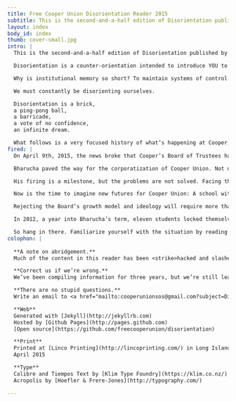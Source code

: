 ```yaml
---
title: Free Cooper Union Disorientation Reader 2015
subtitle: This is the second-and-a-half edition of Disorientation published by Free&nbsp;Cooper&nbsp;Union. Disorientation is a counter-orientation intended to introduce YOU to the real story of Cooper’s dense internal politics, as well as larger community issues.
layout: index
body_id: index
thumb: cover-small.jpg
intro: |  
  This is the second-and-a-half edition of Disorientation published by Free&nbsp;Cooper&nbsp;Union. 

  Disorientation is a counter-orientation intended to introduce YOU to the real story of Cooper’s dense internal politics, as well as larger community issues.

  Why is institutional memory so short? To maintain systems of control. Disorientation is a rejection of the administration’s rewriting of history, the systemic underpinnings of financialized realism, and the way that our communities are strategically disempowered.

  We must constantly be disorienting ourselves.

  Disorientation is a brick,  
  a ping-pong ball,  
  a barricade,  
  a vote of no confidence,  
  an infinite dream.

  What follows is a very focused history of what’s happening at Cooper, and in no way adequately addresses all of the broader intersectional struggles that continue to shape and support our movement. We’d like to acknowledge all of the past and present groundwork, in hopes that we can achieve paradigm shifts together through our continued campaign building.
fired: |
  On April 9th, 2015, the news broke that Cooper’s Board of Trustees had voted to not renew President Jamshed Bharucha’s contract. In effect, he was fired.

  Bharucha paved the way for the corporatization of Cooper Union. Not only has he been incapable of leading the school since day one, but his agenda has thwarted any attempt to uphold the mission of free education to all. 

  His firing is a milestone, but the problems are not solved. Facing the pressures of relentless community activism, a Supreme Court lawsuit, and a New York State investigation, the Board and Administration attempted to save face by throwing each other under every bus rolling down Third Avenue. It backfired on them.

  Now is the time to imagine new futures for Cooper Union: A school with no president. A president whose job is to eliminate the idea of a president. A community empowered to govern itself.

  Rejecting the Board’s growth model and ideology will require more than just getting rid of key players. It will mean developing a model for a debt-free college, to shine bright like a diamond in the middle of a national student debt crisis. 

  In 2012, a year into Bharucha’s term, eleven students locked themselves into a room, demanding the President step down. Here we are three years later. Direct action gets the goods, even if it takes a while.

  So hang in there. Familiarize yourself with the situation by reading this book, and anything else you can get your hands on. Channel your energy and ideas into developing, demanding, and fulfilling a Free Cooper Union. And don’t stop there. We want everything. So can you.
colophon: |  
  
  **A note on abridgement.**  
  Much of the content in this reader has been <strike>hacked and slashed</strike> edited for brevity. Where we have abridged content, we will provide links to unabridged versions.

  **Correct us if we’re wrong.**  
  We’ve been compiling information for three years, but we’re still learning. We did our best to fact-check before printing, but we’ll do our best to amend inaccuracies.

  **There are no stupid questions.**  
  Write an email to <a href="mailto:cooperunionsos@gmail.com?subject=Disorientation">cooperunionsos@gmail.com</a> and Free Cooper students or alumni will get back to you.

  **Web**  
  Generated with [Jekyll](http://jekyllrb.com)  
  Hosted by [Github Pages](http://pages.github.com)  
  [Open source](https://github.com/freecooperunion/disorientation)  

  **Print**  
  Printed at [Linco Printing](http://lincoprinting.com/) in Long Island City, New York  
  April 2015

  **Type**  
  Calibre and Tiempos Text by [Klim Type Foundry](https://klim.co.nz/)  
  Acropolis by [Hoefler & Frere-Jones](http://typography.com/)  

---
```

